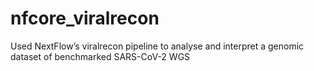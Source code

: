 # nfcore_viralrecon
Used NextFlow’s viralrecon pipeline to analyse and interpret a genomic dataset of benchmarked SARS-CoV-2 WGS
